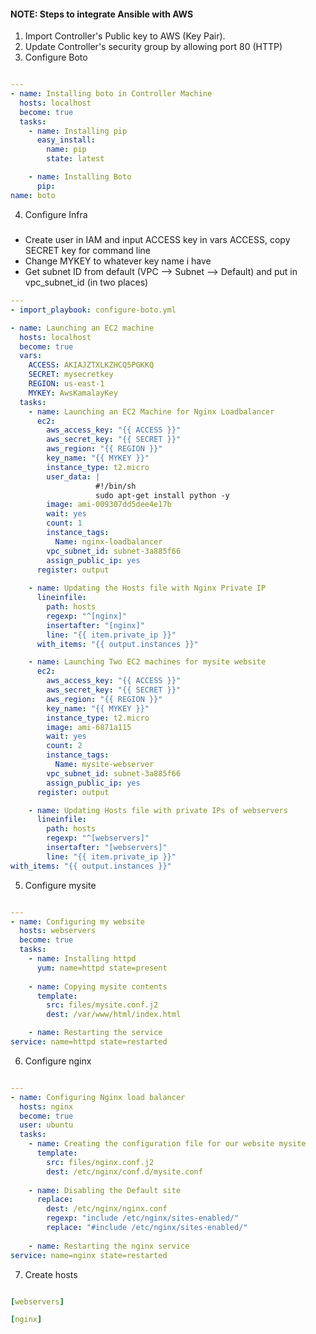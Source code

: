 #### NOTE: Steps to integrate Ansible with AWS

1. Import Controller's Public key to AWS (Key Pair).
2. Update Controller's security group by allowing port 80 (HTTP)
3. Configure Boto

```yml

---
- name: Installing boto in Controller Machine
  hosts: localhost
  become: true
  tasks:
    - name: Installing pip
      easy_install:
        name: pip
        state: latest

    - name: Installing Boto
      pip:
name: boto

```
4. Configure Infra
#####
 * Create user in IAM and input ACCESS key in vars ACCESS, copy SECRET key for command line
 * Change MYKEY to whatever key name i have
 * Get subnet ID from default (VPC --> Subnet --> Default) and put in vpc_subnet_id (in two places)

```yml 
---
- import_playbook: configure-boto.yml

- name: Launching an EC2 machine
  hosts: localhost
  become: true
  vars:
    ACCESS: AKIAJZTXLKZHCQ5PGKKQ
    SECRET: mysecretkey
    REGION: us-east-1
    MYKEY: AwsKamalayKey
  tasks:
    - name: Launching an EC2 Machine for Nginx Loadbalancer    
      ec2:
        aws_access_key: "{{ ACCESS }}"
        aws_secret_key: "{{ SECRET }}"
        aws_region: "{{ REGION }}"
        key_name: "{{ MYKEY }}"
        instance_type: t2.micro
        user_data: |
                   #!/bin/sh
                   sudo apt-get install python -y
        image: ami-009307dd5dee4e17b
        wait: yes
        count: 1
        instance_tags:
          Name: nginx-loadbalancer
        vpc_subnet_id: subnet-3a885f66
        assign_public_ip: yes
      register: output
    
    - name: Updating the Hosts file with Nginx Private IP
      lineinfile:
        path: hosts
        regexp: "^[nginx]"
        insertafter: "[nginx]"
        line: "{{ item.private_ip }}"
      with_items: "{{ output.instances }}"

    - name: Launching Two EC2 machines for mysite website
      ec2:
        aws_access_key: "{{ ACCESS }}"
        aws_secret_key: "{{ SECRET }}"
        aws_region: "{{ REGION }}"
        key_name: "{{ MYKEY }}"
        instance_type: t2.micro
        image: ami-6871a115
        wait: yes
        count: 2
        instance_tags:
          Name: mysite-webserver
        vpc_subnet_id: subnet-3a885f66
        assign_public_ip: yes
      register: output

    - name: Updating Hosts file with private IPs of webservers
      lineinfile:
        path: hosts
        regexp: "^[webservers]"
        insertafter: "[webservers]"
        line: "{{ item.private_ip }}"
with_items: "{{ output.instances }}"

```
5. Configure mysite

```yml

---
- name: Configuring my website
  hosts: webservers
  become: true
  tasks:
    - name: Installing httpd 
      yum: name=httpd state=present
  
    - name: Copying mysite contents
      template:
        src: files/mysite.conf.j2
        dest: /var/www/html/index.html

    - name: Restarting the service
service: name=httpd state=restarted

```

6. Configure nginx

```yml

---
- name: Configuring Nginx load balancer
  hosts: nginx
  become: true
  user: ubuntu
  tasks:
    - name: Creating the configuration file for our website mysite
      template:
        src: files/nginx.conf.j2 
        dest: /etc/nginx/conf.d/mysite.conf
    
    - name: Disabling the Default site
      replace:
        dest: /etc/nginx/nginx.conf
        regexp: "include /etc/nginx/sites-enabled/"
        replace: "#include /etc/nginx/sites-enabled/"
 
    - name: Restarting the nginx service
service: name=nginx state=restarted

```

7. Create hosts

```yml

[webservers]

[nginx]

```
